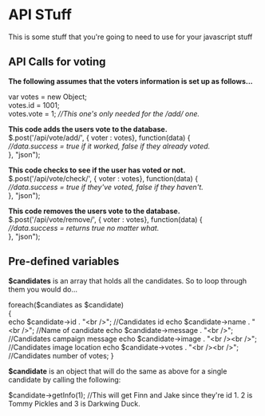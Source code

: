 # API STuff #
  
This is some stuff that you're going to need to use for your javascript stuff


## API Calls for voting ##
  
__The following assumes that the voters information is set up as follows...__  

var votes  = new Object;  
votes.id   = 1001;  
votes.vote = 1; _//This one's only needed for the /add/ one._  
  
  
__This code adds the users vote to the database.__  
$.post('/api/vote/add/', { voter : votes}, function(data) {  
	_//data.success = true if it worked, false if they already voted._  
}, "json");  
      
__This code checks to see if the user has voted or not.__  
$.post('/api/vote/check/', { voter : votes}, function(data) {  
	_//data.success = true if they've voted, false if they haven't._  
}, "json");  
  
__This code removes the users vote to the database.__  
$.post('/api/vote/remove/', { voter : votes}, function(data) {  
	_//data.success = returns true no matter what._  
}, "json");

## Pre-defined variables ##
  
__$candidates__ is an array that holds all the candidates. So to loop through them you would do...  
  
  foreach($candiates as $candidate)  
  {  
  	echo $candidate->id . "&lt;br /&gt;";                 //Candidates id
  	echo $candidate->name . "&lt;br /&gt;";               //Name of candidate
  	echo $candidate->message . "&lt;br /&gt;";            //Candidates campaign message
  	echo $candidate->image . "&lt;br /&gt;&lt;br /&gt;";  //Candidates image location
  	echo $candidate->votes . "&lt;br /&gt;&lt;br /&gt;";  //Candidates number of votes;
  }  
   
__$candidate__ is an object that will do the same as above for a single candidate by calling the following:  
  
  $candidate->getInfo(1); //This will get Finn and Jake since they're id 1. 2 is Tommy Pickles and 3 is Darkwing Duck.  